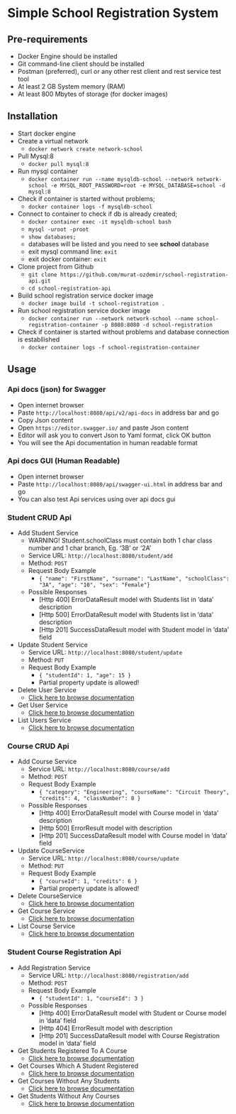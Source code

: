 # Simple School Registration System
## Pre-requirements
 - Docker Engine should be installed
 - Git command-line client should be installed
 - Postman (preferred), curl or any other rest client and rest service test tool
 - At least 2 GB System memory (RAM)
 - At least 800 Mbytes of storage (for docker images)

## Installation
 - Start docker engine
 - Create a virtual network
	 - `docker network create network-school`
 - Pull Mysql:8
	 - `docker pull mysql:8`
 - Run mysql container
	 - `docker container run --name mysqldb-school --network network-school -e MYSQL_ROOT_PASSWORD=root -e MYSQL_DATABASE=school -d mysql:8`
 - Check if container is started without problems;
	 - `docker container logs -f mysqldb-school`
 - Connect to container to check if db is already created;
	 - `docker container exec -it mysqldb-school bash`
	 - `mysql -uroot -proot`
	 - `show databases;`
	 - databases will be listed and you need to see **school** database
	 - exit mysql command line: `exit`
	 - exit docker container: `exit`
 - Clone project from Github
	 - `git clone https://github.com/murat-ozdemir/school-registration-api.git`
	 - `cd school-registration-api`
 - Build school registration service docker image
	 - `docker image build -t school-registration .`
 - Run school registration service docker image
	 - `docker container run --network network-school --name school-registration-container -p 8080:8080 -d school-registration`
 - Check if container is started without problems and database connection is establlished
	 - `docker container logs -f school-registration-container`

## Usage
### Api docs (json) for Swagger
 - Open internet browser
 - Paste `http://localhost:8080/api/v2/api-docs` in address bar and go
 - Copy Json content
 - Open `https://editor.swagger.io/` and paste Json content
 - Editor will ask you to convert Json to Yaml format, click OK button
 - You will see the Api documentation in human readable format

### Api docs GUI (Human Readable)
 - Open internet browser
 - Paste `http://localhost:8080/api/swagger-ui.html` in address bar and go
 - You can also test Api services using over api docs gui

### Student CRUD Api
 - Add Student Service
	 - WARNING! Student.schoolClass must contain both 1 char class number and 1 char branch, Eg. ‘3B’ or ‘2A’
	 - Service URL: `http://localhost:8080/student/add`
	 - Method: `POST`
	 - Request Body Example
		 - `{ "name": "FirstName", "surname": "LastName", "schoolClass": "3A", "age": "10", "sex": "Female"}`
	 - Possible Responses
		 - [Http 400] ErrorDataResult model with Students list in ‘data’ description
		 - [Http 500] ErrorDataResult model with Students list in ‘data’ description
		 - [Http 201] SuccessDataResult model with Student model in ‘data’ field
 - Update Student Service
	 - Service URL: `http://localhost:8080/student/update`
	 - Method: `PUT`
	 - Request Body Example
		 - `{ "studentId": 1, "age": 15 }`
		 - Partial property update is allowed!
 - Delete User Service
	 - [Click here to browse documentation](http://localhost:8080/api/swagger-ui.htm)
 - Get User Service
	 - [Click here to browse documentation](http://localhost:8080/api/swagger-ui.htm)
 - List Users Service
	 - [Click here to browse documentation](http://localhost:8080/api/swagger-ui.htm)

### Course CRUD Api
 - Add Course Service
	 - Service URL: `http://localhost:8080/course/add`
	 - Method: `POST`
	 - Request Body Example
		 - `{ "category": "Engineering", "courseName": "Circuit Theory", "credits": 4, "classNumber": 8 }`
	 - Possible Responses
		 - [Http 400] ErrorDataResult model with Course model in ‘data’ description
		 - [Http 500] ErrorResult model with description
		 - [Http 201] SuccessDataResult model with Course model in ‘data’ field
 - Update CourseService
	 - Service URL: `http://localhost:8080/course/update`
	 - Method: `PUT`
	 - Request Body Example
		 - `{ "courseId": 1, "credits": 6 }`
		 - Partial property update is allowed!
 - Delete CourseService
	 - [Click here to browse documentation](http://localhost:8080/api/swagger-ui.htm)
 - Get Course Service
	 - [Click here to browse documentation](http://localhost:8080/api/swagger-ui.html)
 - List Course Service
	 - [Click here to browse documentation](http://localhost:8080/api/swagger-ui.htm)

### Student Course Registration Api 
 - Add Registration Service
	 - Service URL: `http://localhost:8080/registration/add`
	 - Method: `POST`
	 - Request Body Example
		 - `{ "studentId": 1, "courseId": 3 }`
	 - Possible Responses
		 - [Http 400] ErrorDataResult model with Student or Course model in ‘data’ field
		 - [Http 404] ErrorResult model with description
		 - [Http 201] SuccessDataResult model with Course Registration model in ‘data’ field
 - Get Students Registered To A Course
	 - [Click here to browse documentation](http://localhost:8080/api/swagger-ui.htm)
 - Get Courses Which A Student Registered
	 - [Click here to browse documentation](http://localhost:8080/api/swagger-ui.htm)
 - Get Courses Without Any Students
	 - [Click here to browse documentation](http://localhost:8080/api/swagger-ui.htm)
 - Get Students Without Any Courses
	 - [Click here to browse documentation](http://localhost:8080/api/swagger-ui.htm)